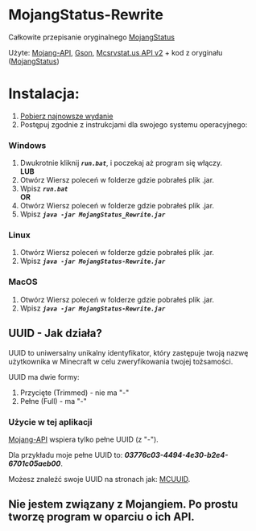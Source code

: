 # MojangStatus-Rewrite
Całkowite przepisanie oryginalnego [MojangStatus](https://github.com/AndusDEV/MojangStatus)

Użyte: [Mojang-API](https://github.com/KevinPriv/MojangAPI), [Gson](https://github.com/google/gson), [Mcsrvstat.us API v2](https://api.mcsrvstat.us/) + kod z oryginału ([MojangStatus](https://github.com/AndusDEV/MojangStatus))
 
 # Instalacja:
 
1. [Pobierz najnowsze wydanie](https://github.com/AndusDEV/MojangStatus-Rewrite/releases/latest)
2. Postępuj zgodnie z instrukcjami dla swojego systemu operacyjnego:
### Windows
1. Dwukrotnie kliknij _**`run.bat`**_, i poczekaj aż program się włączy. </br>
**LUB** </br>
1. Otwórz Wiersz poleceń w folderze gdzie pobrałeś plik .jar.
2. Wpisz _**`run.bat`**_ </br>
**OR** </br>
1. Otwórz Wiersz poleceń w folderze gdzie pobrałeś plik .jar.
2. Wpisz _**`java -jar MojangStatus_Rewrite.jar`**_

### Linux
1. Otwórz Wiersz poleceń w folderze gdzie pobrałeś plik .jar.
2. Wpisz _**`java -jar MojangStatus-Rewrite.jar`**_
### MacOS
1. Otwórz Wiersz poleceń w folderze gdzie pobrałeś plik .jar.
2. Wpisz _**`java -jar MojangStatus-Rewrite.jar`**_

## UUID - Jak działa?
UUID to uniwersalny unikalny identyfikator, który zastępuje twoją nazwę użytkownika w Minecraft w celu zweryfikowania twojej tożsamości.

UUID ma dwie formy:
 1. Przycięte (Trimmed) - nie ma "-"
 2. Pełne (Full) - ma "-"

### Użycie w tej aplikacji

[Mojang-API](https://github.com/KevinPriv/MojangAPI) wspiera tylko pełne UUID (z "-").

Dla przykładu moje pełne UUID to: **_03776c03-4494-4e30-b2e4-6701c05aeb00_**.

Możesz znaleźć swoje UUID na stronach jak: [MCUUID](https://mcuuid.net/).

## Nie jestem związany z Mojangiem. Po prostu tworzę program w oparciu o ich API.
